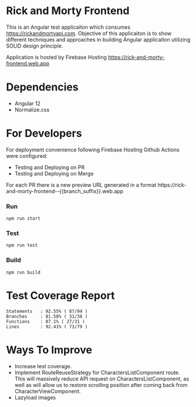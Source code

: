 # Rick and Morty Frontend

This is an Angular test applicaiton which consumes https://rickandmortyapi.com. Objective of this applicaiton is to show different techniques and approaches in building Angular applicaiton utilizing SOLID design principle.

Application is hosted by Firebase Hosting https://rick-and-morty-frontend.web.app

# Dependencies

* Angular 12
* Normalize.css

# For Developers

For deployment convenience following Firebase Hosting Github Actions were configured:
* Testing and Deploying on PR
* Testing and Deploying on Merge

For each PR there is a new preview URL generated in a format https://rick-and-morty-frontend--{{branch_suffix}}.web.app

### Run

```
npm run start
```

### Test

```
npm run test
```

### Build

```
npm run build
```

# Test Coverage Report
```
Statements   : 92.55% ( 87/94 )
Branches     : 81.58% ( 31/38 )
Functions    : 87.1% ( 27/31 )
Lines        : 92.41% ( 73/79 )
```

# Ways To Improve

* Increase test coverage.
* Implement RouteReuseStrategy for CharactersListComponent route. This will massively reduce API request on CharactersListComponent, as well as will allow us to restore scrolling position after coming back from CharacterViewComponent.
* Lazyload images
